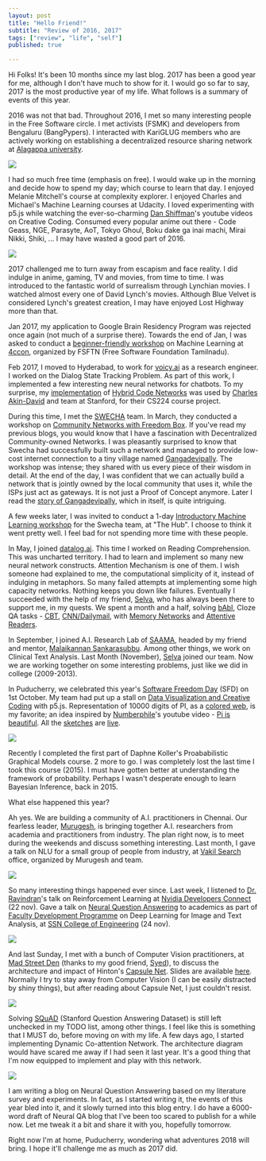 ```yaml
---
layout: post
title: "Hello Friend!"
subtitle: "Review of 2016, 2017"
tags: ["review", "life", "self"]
published: true

---
```


Hi Folks! It's been 10 months since my last blog. 2017 has been a good year for me, although I don't have much to show for it. I would go so far to say, 2017 is the most productive year of my life. What follows is a summary of events of this year.

2016 was not that bad. Throughout 2016, I met so many interesting people in the Free Software circle. I met activists (FSMK) and developers from Bengaluru (BangPypers). I interacted with KariGLUG members who are actively working on establishing a decentralized resource sharing network at [Alagappa university](http://alagappauniversity.ac.in/).

 ![](/img/hellofriend/libre_digi_lib_1.jpg)

I had so much free time (emphasis on free). I would wake up in the morning and decide how to spend my day; which course to learn that day. I enjoyed Melanie Mitchell's course at complexity explorer. I enjoyed Charles and Michael's Machine Learning courses at Udacity. I loved experimenting with p5.js while watching the ever-so-charming [Dan Shiffman](https://www.youtube.com/user/shiffman/featured)'s youtube videos on Creative Coding. Consumed every popular anime out there - Code Geass, NGE, Parasyte, AoT, Tokyo Ghoul, Boku dake ga inai machi, Mirai Nikki, Shiki, ... I may have wasted a good part of 2016.

![](/img/hellofriend/shinji.jpg)

2017 challenged me to turn away from escapism and face reality. I did indulge in anime, gaming, TV and movies, from time to time. I was introduced to the fantastic world of surrealism through Lynchian movies. I watched almost every one of David Lynch's movies. Although Blue Velvet is considered Lynch's greatest creation, I may have enjoyed Lost Highway more than that. 

Jan 2017, my application to Google Brain Residency Program was rejected once again (not much of a surprise there).  Towards the end of Jan, I was asked to conduct a [beginner-friendly workshop](https://suriyadeepan.github.io/4ccon/) on Machine Learning at [4ccon](https://fsftn.gitlab.io/4ccon/), organized by FSFTN (Free Software Foundation Tamilnadu).

Feb 2017, I moved to Hyderabad, to work for [voicy.ai](http://voicy.ai/) as a research engineer. I worked on the Dialog State Tracking Problem. As part of this work, I implemented a few interesting new neural networks for chatbots. To my surprise, my [implementation](https://github.com/voicy-ai/DialogStateTracking) of [Hybrid Code Networks](https://arxiv.org/abs/1702.03274) was used by [Charles Akin-David](http://web.stanford.edu/class/cs224s/reports/Charles_Akin-David.pdf) and team at Stanford, for their CS224 course project. 

During this time, I met the [SWECHA](http://swecha.org/) team. In March, they conducted a workshop on [Community Networks with Freedom Box](https://fsmk.org/events/community-networks-freedombox/). If you've read my previous blogs, you would know that I have a fascination with Decentralized Community-owned Networks. I was pleasantly surprised to know that Swecha had successfully built such a network and managed to provide low-cost internet connection to a tiny village named [Gangadevipally](http://www.gangadevipally.org/english/default_english.htm). The workshop was intense; they shared with us every piece of their wisdom in detail. At the end of the day, I was confident that we can actually build a network that is jointly owned by the local community that uses it, while the ISPs just act as gateways. It is not just a Proof of Concept anymore. Later I read the [story of Gangadevipally](http://www.ijmetmr.com/oloctober2014/GVijay-7.pdf), which in itself, is quite intriguing.

A few weeks later, I was invited to conduct a 1-day [Introductory Machine Learning workshop](https://github.com/suriyadeepan/swecha-machine-learning-workshop) for the Swecha team, at "The Hub". I choose to think it went pretty well. I feel bad for not spending more time with these people.

In May, I joined [datalog.ai](https://www.mypolly.ai/). This time I worked on Reading Comprehension. This was uncharted territory. I had to learn and implement so many new neural network constructs. Attention Mechanism is one of them. I wish someone had explained to me, the computational simplicity of it, instead of indulging in metaphors. So many failed attempts at implementing some high capacity networks. Nothing keeps you down like failures. Eventually I succeeded with the help of my friend, [Selva](https://twitter.com/paarulakan), who has always been there to support me, in my quests. We spent a month and a half, solving [bAbI](https://research.fb.com/downloads/babi/), Cloze QA tasks - [CBT](https://arxiv.org/abs/1511.02301), [CNN/Dailymail](http://arxiv.org/abs/1506.03340), with [Memory Networks](https://arxiv.org/abs/1503.08895) and [Attentive Readers](https://arxiv.org/abs/1603.01547).

In September, I joined A.I. Research Lab of [SAAMA](https://www.saama.com/), headed by my friend and mentor, [Malaikannan Sankarasubbu](https://www.linkedin.com/in/malaikannan/). Among other things, we work on Clinical Text Analysis. Last Month (November), [Selva](https://vanangamudi.github.io/stories/aboutme/) joined our team. Now we are working together on some interesting problems, just like we did in college (2009-2013). 

In Puducherry, we celebrated this year's [Software Freedom Day](https://www.softwarefreedomday.org/) (SFD) on 1st October. My team had put up a stall on [Data Visualization and Creative Coding](https://suriyadeepan.github.io/sfd2017/) with p5.js. Representation of 10000 digits of PI, as a [colored web](https://suriyadeepan.github.io/sfd2017/slides/10.html), is my favorite; an idea inspired by [Numberphile](https://www.youtube.com/user/numberphile)'s youtube video - [Pi is beautiful](https://www.youtube.com/watch?v=NPoj8lk9Fo4). All the [sketches](https://github.com/suriyadeepan/sfd2017) are [live](https://suriyadeepan.github.io/sfd2017/).

![](/img/hellofriend/sfd1.jpg)

Recently I completed the first part of Daphne Koller's Proababilistic Graphical Models course. 2 more to go. I was completely lost the last time I took this course (2015). I must have gotten better at understanding the framework of probability. Perhaps I wasn't desperate enough to learn Bayesian Inference, back in 2015.

What else happened this year?

Ah yes. We are building a community of A.I. practitioners in Chennai. Our fearless leader, [Murugesh](https://www.linkedin.com/in/murugesan-vadivel-89435694/), is bringing together A.I. researchers from academia and practitioners from industry. The plan right now, is to meet during the weekends and discuss something interesting. Last month, I gave a talk on NLU for a small group of people from industry, at [Vakil Search](https://vakilsearch.com/) office, organized by Murugesh and team.

![](/img/hellofriend/vakil_search.jpg)

So many interesting things happened ever since. Last week, I listened to [Dr. Ravindran](https://www.cse.iitm.ac.in/~ravi/)'s talk on Reinforcement Learning at [Nvidia Developers Connect](https://www.nvidia.com/en-in/developer-connect/home/) (22 nov). Gave a talk on [Neural Question Answering](https://slides.com/suriyadeepanr/neuralqa/) to academics as part of [Faculty Development Programme](https://aicte-fdp-2017.ssn.edu.in/) on Deep Learning for Image and Text Analysis, at [SSN College of Engineering](http://www.ssn.edu.in/) (24 nov). 

![](/img/hellofriend/ssn.jpg)

And last Sunday, I met with a bunch of Computer Vision practitioners, at [Mad Street Den](https://www.madstreetden.com/) (thanks to my good friend, [Syed](https://twitter.com/SyedMoinudeen)), to discuss the architecture and impact of Hinton's [Capsule Net](https://twitter.com/MadStreetDen/status/934702210776047616). Slides are available [here](http://slides.com/suriyadeepanr/capsulenet). Normally I try to stay away from Computer Vision (I can be easily distracted by shiny things), but after reading about Capsule Net, I just couldn't resist. 

![](/img/hellofriend/madstreetden.jpg)

Solving [SQuAD](https://rajpurkar.github.io/SQuAD-explorer/) (Stanford Question Answering Dataset) is still left unchecked in my TODO list, among other things. I feel like this is something that I MUST do, before moving on with my life. A few days ago, I started implementing Dynamic Co-attention Network. The architecture diagram would have scared me away if I had seen it last year. It's a good thing that I'm now equipped to implement and play with this network. 

![](/img/hellofriend/todo_img.png)

I am writing a blog on Neural Question Answering based on my literature survey and experiments. In fact, as I started writing it, the events of this year bled into it, and it slowly turned into this blog entry. I do have a 6000-word draft of Neural QA blog that I've been too scared to publish for a while now. Let me tweak it a bit and share it with you, hopefully tomorrow.

Right now I'm at home, Puducherry, wondering what adventures 2018 will bring. I hope it'll challenge me as much as 2017 did.
